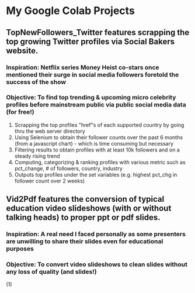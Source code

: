 # My Google Colab Projects

## TopNewFollowers_Twitter features scrapping the top growing Twitter profiles via Social Bakers website.
  ### Inspiration: Netflix series Money Heist co-stars once mentioned their surge in social media followers foretold the success of the show
  ### Objective: To find top trending & upcoming micro celebrity profiles before mainstream public via public social media data (for free!) 
  1. Scrapping the top profiles "href"s of each supported country by going thru the web server directory
  2. Using Selenium to obtain their follower counts over the past 6 months (from a javascript chart) - which is time consuming but necessary
  3. Filtering results to obtain profiles with at least 10k followers and on a steady rising trend
  4. Computing, categorizing & ranking profiles with various metric such as pct_change, # of followers, country, industry
  5. Outputs top profiles under the set variables (e.g. highest pct_chg in follower count over 2 weeks)
  
## Vid2Pdf features the conversion of typical education video slideshows (with or without talking heads) to proper ppt or pdf slides.
  ### Inspiration: A real need I faced personally as some presenters are unwilling to share their slides even for educational purposes
  ### Objective: To convert video slideshows to clean slides without any loss of quality (and slides!)
  (1) 
